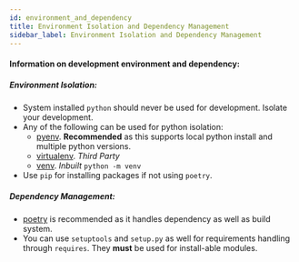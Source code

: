 ```yaml
---
id: environment_and_dependency
title: Environment Isolation and Dependency Management
sidebar_label: Environment Isolation and Dependency Management
---
```


#### Information on development environment and dependency:

##### Environment Isolation:

* System installed `python` should never be used for development. Isolate your development.
* Any of the following can be used for python isolation:
    - [pyenv](https://github.com/pyenv/pyenv). **Recommended** as this supports local python install and multiple python versions.
    - [virtualenv](https://virtualenv.pypa.io/en/latest/). _Third Party_
    - [venv](https://docs.python.org/3/tutorial/venv.html). _Inbuilt_ `python -m venv`
* Use `pip` for installing packages if not using `poetry`.



##### Dependency Management:

* [poetry](https://python-poetry.org/) is recommended as it handles dependency as well as build system.
* You can use `setuptools` and `setup.py` as well for requirements handling through `requires`. They **must** be used for install-able modules.
